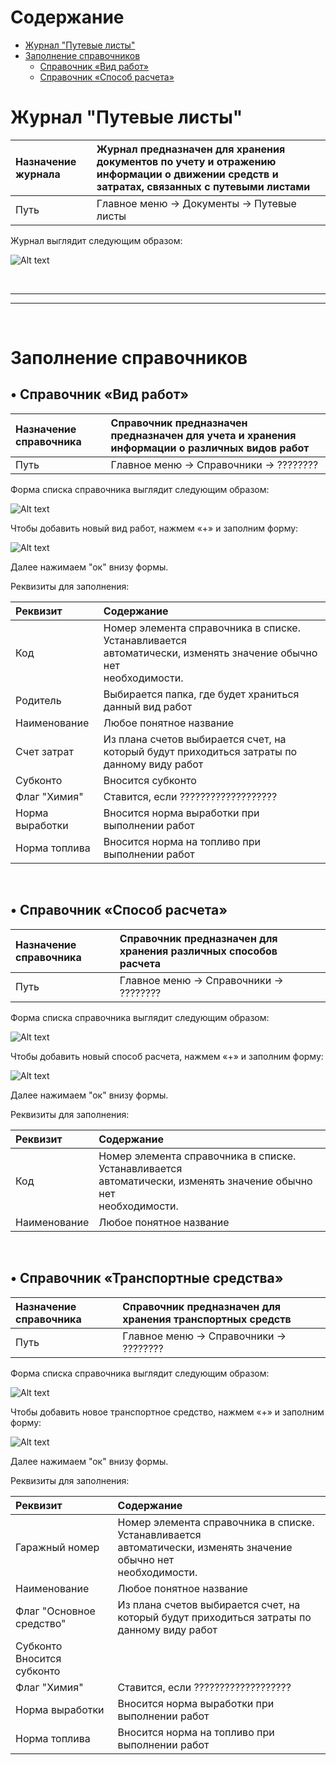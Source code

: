 # Содержание
- [Журнал "Путевые листы"](https://github.com/OlgaN5/Doc/blob/master/tripTickets/%D0%9F%D1%83%D1%82%D0%B5%D0%B2%D1%8B%D0%B5%20%D0%BB%D0%B8%D1%81%D1%82%D1%8B.md#%D0%B6%D1%83%D1%80%D0%BD%D0%B0%D0%BB-%D0%BF%D1%83%D1%82%D0%B5%D0%B2%D1%8B%D0%B5-%D0%BB%D0%B8%D1%81%D1%82%D1%8B)
- [Заполнение справочников](https://github.com/OlgaN5/Doc/blob/master/tripTickets/%D0%9F%D1%83%D1%82%D0%B5%D0%B2%D1%8B%D0%B5%20%D0%BB%D0%B8%D1%81%D1%82%D1%8B.md#%D0%B7%D0%B0%D0%BF%D0%BE%D0%BB%D0%BD%D0%B5%D0%BD%D0%B8%D0%B5-%D1%81%D0%BF%D1%80%D0%B0%D0%B2%D0%BE%D1%87%D0%BD%D0%B8%D0%BA%D0%BE%D0%B2)
  - [Справочник «Вид работ»](https://github.com/OlgaN5/Doc/blob/master/tripTickets/%D0%9F%D1%83%D1%82%D0%B5%D0%B2%D1%8B%D0%B5%20%D0%BB%D0%B8%D1%81%D1%82%D1%8B.md#--%D1%81%D0%BF%D1%80%D0%B0%D0%B2%D0%BE%D1%87%D0%BD%D0%B8%D0%BA-%D0%B2%D0%B8%D0%B4-%D1%80%D0%B0%D0%B1%D0%BE%D1%82)
  - [Справочник «Способ расчета»](https://github.com/OlgaN5/Doc/blob/master/tripTickets/%D0%9F%D1%83%D1%82%D0%B5%D0%B2%D1%8B%D0%B5%20%D0%BB%D0%B8%D1%81%D1%82%D1%8B.md#-%D1%81%D0%BF%D1%80%D0%B0%D0%B2%D0%BE%D1%87%D0%BD%D0%B8%D0%BA-%D1%81%D0%BF%D0%BE%D1%81%D0%BE%D0%B1-%D1%80%D0%B0%D1%81%D1%87%D0%B5%D1%82%D0%B0)

# Журнал "Путевые листы"


 | Назначение  журнала |  Журнал  предназначен для хранения документов по учету и отражению информации о движении средств и затратах, связанных с путевыми листами  |
 |:-------------------------|:-------------------------------------------------------|
 | Путь                     |  Главное меню → Документы → Путевые листы |


Журнал выглядит следующим образом: 

![Alt text](images/%D0%96%D1%83%D1%80%D0%BD%D0%B0%D0%BB%D0%9F%D1%83%D1%82%D0%B5%D0%B2%D1%8B%D0%B5%D0%9B%D0%B8%D1%81%D1%82%D1%8B.jpg)

<br/>

--------------------------------------------------------------------------------
-------------------------------------------------------------------------------- 

<br/>

# Заполнение справочников


## &bull;  Справочник «Вид работ»


 | Назначение  справочника  |  Справочник предназначен предназначен для учета и хранения информации о различных видов работ   |
 |:-------------------------|:-------------------------------------------------------|
 | Путь                     |  Главное меню → Справочники → ???????? |


Форма списка справочника выглядит следующим образом:

![Alt text](images/%D0%A1%D0%BF%D1%80%D0%B0%D0%B2%D0%BE%D1%87%D0%BD%D0%B8%D0%BA%D0%92%D0%B8%D0%B4%D1%8B%D0%A0%D0%B0%D0%B1%D0%BE%D1%82.jpg)

Чтобы добавить новый вид работ, нажмем «+» и заполним форму:

![Alt text](images/%D0%97%D0%B0%D0%BF%D0%BE%D0%BB%D0%BD%D0%B5%D0%BD%D0%B8%D0%B5%D0%A1%D0%BF%D1%80%D0%B0%D0%B2%D0%BE%D1%87%D0%BD%D0%B8%D0%BA%D0%B0%D0%92%D0%B8%D0%B4%D1%8B%D0%A0%D0%B0%D0%B1%D0%BE%D1%82.jpg)

Далее нажимаем \"ок\" внизу формы.

Реквизиты для заполнения:


| **Реквизит**      |  **Содержание**                                          |
|:------------------|:---------------------------------------------------------|
| Код               | Номер элемента справочника в списке. Устанавливается <br>автоматически, изменять значение обычно нет  <br> необходимости. |
| Родитель         | Выбирается папка, где будет храниться данный вид работ    |
| Наименование      | Любое понятное название                    |
| Счет затрат      | Из плана счетов выбирается счет, на который будут приходиться затраты по данному виду работ                   |
| Субконто    | Вносится субконто                   |
| Флаг "Химия"     | Ставится, если ???????????????????                  |
| Норма выработки    | Вносится норма выработки при выполнении работ                 |
| Норма топлива    | Вносится норма на топливо при выполнении работ              |



<br/>

## &bull; Справочник «Способ расчета»


 | Назначение  справочника  |  Справочник предназначен для хранения различных способов расчета       |
 |:-------------------------|:-------------------------------------------------------|
 | Путь                     |  Главное меню → Справочники → ???????? |


Форма списка справочника выглядит следующим образом:

![Alt text](images/%D0%A1%D0%BF%D1%80%D0%B0%D0%B2%D0%BE%D1%87%D0%BD%D0%B8%D0%BA%D0%A1%D0%BF%D0%BE%D1%81%D0%BE%D0%B1%D1%8B%D0%A0%D0%B0%D1%81%D1%87%D0%B5%D1%82%D0%B0%D0%9D%D0%BE%D1%80%D0%BC.jpg)

Чтобы добавить новый способ расчета, нажмем «+» и заполним форму:

![Alt text](images/%D0%97%D0%B0%D0%BF%D0%BE%D0%BB%D0%BD%D0%B5%D0%BD%D0%B8%D0%B5%D0%A1%D0%BF%D1%80%D0%B0%D0%B2%D0%BE%D1%87%D0%BD%D0%B8%D0%BA%D0%B0%D0%A1%D0%BF%D0%BE%D1%81%D0%BE%D0%B1%D1%8B%D0%A0%D0%B0%D1%81%D1%87%D0%B5%D1%82%D0%B0%D0%9D%D0%BE%D1%80%D0%BC.jpg)
 
Далее нажимаем \"ок\" внизу формы.

Реквизиты для заполнения:

| **Реквизит**      |  **Содержание**                                          |
|:------------------|:---------------------------------------------------------|
| Код               | Номер элемента справочника в списке. Устанавливается <br>автоматически, изменять значение обычно нет  <br> необходимости. |
| Наименование      | Любое понятное название                    |

<br/>

## &bull; Справочник «Транспортные средства»


 | Назначение  справочника  |  Справочник предназначен для хранения транспортных средств       |
 |:-------------------------|:-------------------------------------------------------|
 | Путь                     |  Главное меню → Справочники → ???????? |


Форма списка справочника выглядит следующим образом:

![Alt text](<images/СправочникТранспортные средства.jpg>)

Чтобы добавить новое транспортное средство, нажмем «+» и заполним форму:

![Alt text](images/%D0%97%D0%B0%D0%BF%D0%BE%D0%BB%D0%BD%D0%B5%D0%BD%D0%B8%D0%B5%D0%A1%D0%BF%D1%80%D0%B0%D0%B2%D0%BE%D1%87%D0%BD%D0%B8%D0%BA%D0%B0%D0%A2%D1%80%D0%B0%D0%BD%D1%81%D0%BF%D0%BE%D1%80%D1%82%D0%BD%D1%8B%D0%B5%D0%A1%D1%80%D0%B5%D0%B4%D1%81%D1%82%D0%B2%D0%B0.jpg)

Далее нажимаем \"ок\" внизу формы.

Реквизиты для заполнения:


| **Реквизит**      |  **Содержание**                                          |
|:------------------|:---------------------------------------------------------|
| Гаражный номер               | Номер элемента справочника в списке. Устанавливается <br>автоматически, изменять значение обычно нет  <br> необходимости. |
| Наименование      | Любое понятное название                    |
| Флаг "Основное средство"      | Из плана счетов выбирается счет, на который будут приходиться затраты по данному виду работ                   |
| Субконто    Вносится субконто                   |
| Флаг "Химия"     | Ставится, если ???????????????????                  |
| Норма выработки    | Вносится норма выработки при выполнении работ                 |
| Норма топлива    | Вносится норма на топливо при выполнении работ              |




